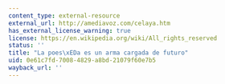 ```yaml
---
content_type: external-resource
external_url: http://amediavoz.com/celaya.htm
has_external_license_warning: true
license: https://en.wikipedia.org/wiki/All_rights_reserved
status: ''
title: "La poes\xEDa es un arma cargada de futuro"
uid: 0e61c7fd-7008-4829-a8bd-21079f60e7b5
wayback_url: ''
---
```

